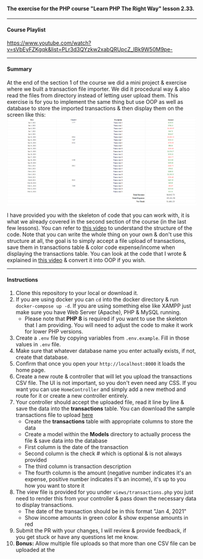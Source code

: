 #### The exercise for the PHP course "Learn PHP The Right Way" lesson 2.33.

---

#### Course Playlist

https://www.youtube.com/watch?v=sVbEyFZKgqk&list=PLr3d3QYzkw2xabQRUpcZ_IBk9W50M9pe-

---

#### Summary

At the end of the section 1 of the course we did a mini project & exercise where we built a transaction file importer. We did it procedural way & also read the files from directory instead of letting user upload them. This exercise is for you to implement the same thing but use OOP as well as database to store the imported transactions & then display them on the screen like this:
![Sample Output](result.png)

I have provided you with the skeleton of code that you can work with, it is what we already covered in the second section of the course (in the last few lessons). You can refer to [this video](https://youtu.be/iCKzIIE4w5E) to understand the structure of the code. Note that you can write the whole thing on your own & don't use this structure at all, the goal is to simply accept a file upload of transactions, save them in transactions table & color code expense/income when displaying the transactions table. You can look at the code that I wrote & explained in [this video](https://youtu.be/MOsolLaVnsI) & convert it into OOP if you wish.

---

#### Instructions

1. Clone this repository to your local or download it.
2. If you are using docker you can `cd` into the docker directory & run `docker-compose up -d`. If you are using something else like XAMPP just make sure you have Web Server (Apache), PHP & MySQL running.
   - Please note that **PHP 8** is required if you want to use the skeleton that I am providing. You will need to adjust the code to make it work for lower PHP versions.
3. Create a `.env` file by copying variables from `.env.example`. Fill in those values in `.env` file.
4. Make sure that whatever database name you enter actually exists, if not, create that database.
5. Confirm that once you open your `http://localhost:8000` it loads the home page.
6. Create a new route & controller that will let you upload the transactions CSV file. The UI is not important, so you don't even need any CSS. If you want you can use `HomeController` and simply add a new method and route for it or create a new controller entirely.
7. Your controller should accept the uploaded file, read it line by line & save the data into the **transactions** table. You can download the sample transactions file to upload [here](./transactions_sample.csv)
   - Create the **transactions** table with appropriate columns to store the data
   - Create a model within the **Models** directory to actually process the file & save data into the database
   - First column is the date of the transaction
   - Second column is the check # which is optional & is not always provided
   - The third column is transaction description
   - The fourth column is the amount (negative number indicates it's an expense, positive number indicates it's an income), it's up to you how you want to store it
8. The view file is provided for you under `views/transactions.php` you just need to render this from your controller & pass down the necessary data to display transactions.
   - The date of the transaction should be in this format "Jan 4, 2021"
   - Show income amounts in green color & show expense amounts in red
9. Submit the PR with your changes, I will review & provide feedback, if you get stuck or have any questions let me know.
10. **Bonus:** Allow multiple file uploads so that more than one CSV file can be uploaded at the
